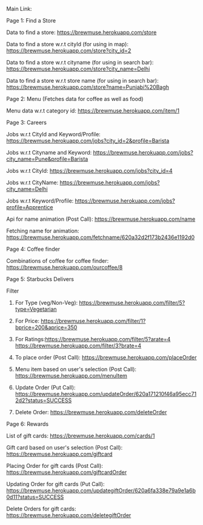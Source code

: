 Main Link: 

Page 1: Find a Store

Data to find a store: https://brewmuse.herokuapp.com/store

Data to find a store w.r.t cityId (for using in map): https://brewmuse.herokuapp.com/store?city_id=2

Data to find a store w.r.t cityname (for using in search bar): https://brewmuse.herokuapp.com/store?city_name=Delhi

Data to find a store w.r.t store name (for using in search bar): https://brewmuse.herokuapp.com/store?name=Punjabi%20Bagh


Page 2: Menu (Fetches data for coffee as well as food)

Menu data w.r.t category id: https://brewmuse.herokuapp.com/item/1


Page 3: Careers

Jobs w.r.t CityId and Keyword/Profile:  https://brewmuse.herokuapp.com/jobs?city_id=2&profile=Barista

Jobs w.r.t Cityname and Keyword: https://brewmuse.herokuapp.com/jobs?city_name=Pune&profile=Barista

Jobs w.r.t CityId: https://brewmuse.herokuapp.com/jobs?city_id=4

Jobs w.r.t CityName: https://brewmuse.herokuapp.com/jobs?city_name=Delhi

Jobs w.r.t Keyword/Profile: https://brewmuse.herokuapp.com/jobs?profile=Apprentice

Api for name animation (Post Call): https://brewmuse.herokuapp.com/name

Fetching name for animation: https://brewmuse.herokuapp.com/fetchname/620a32d2f173b2436e1192d0


Page 4: Coffee finder

Combinations of coffee for coffee finder: https://brewmuse.herokuapp.com/ourcoffee/8    


Page 5: Starbucks Delivers

Filter
 1) For Type (veg/Non-Veg): https://brewmuse.herokuapp.com/filter/5?type=Vegetarian

 2) For Price: https://brewmuse.herokuapp.com/filter/1?bprice=200&aprice=350

 3) For Ratings:https://brewmuse.herokuapp.com/filter/5?arate=4   https://brewmuse.herokuapp.com/filter/3?brate=4

 4) To place order (Post Call): https://brewmuse.herokuapp.com/placeOrder 

 5) Menu item based on user's selection (Post Call): https://brewmuse.herokuapp.com/menuItem

 6) Update Order (Put Call): https://brewmuse.herokuapp.com/updateOrder/620a171210f46a95ecc712d2?status=SUCCESS

 7) Delete Order: https://brewmuse.herokuapp.com/deleteOrder


Page 6: Rewards

List of gift cards: https://brewmuse.herokuapp.com/cards/1

Gift card based on user's selection (Post Call): https://brewmuse.herokuapp.com/giftcard 

Placing Order for gift cards (Post Call): https://brewmuse.herokuapp.com/giftcardOrder 

Updating Order for gift cards (Put Call): https://brewmuse.herokuapp.com/updategiftOrder/620a6fa338e79a9e1a6b0d11?status=SUCCESS

Delete Orders for gift cards: https://brewmuse.herokuapp.com/deletegiftOrder
